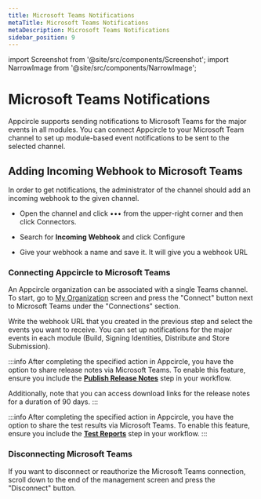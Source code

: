 ```yaml
---
title: Microsoft Teams Notifications
metaTitle: Microsoft Teams Notifications
metaDescription: Microsoft Teams Notifications
sidebar_position: 9
---
```


import Screenshot from '@site/src/components/Screenshot';
import NarrowImage from '@site/src/components/NarrowImage';

# Microsoft Teams Notifications

Appcircle supports sending notifications to Microsoft Teams for the major events in all modules. You can connect Appcircle to your Microsoft Team channel to set up module-based event notifications to be sent to the selected channel.

## Adding Incoming Webhook to Microsoft Teams

In order to get notifications, the administrator of the channel should add an incoming webhook to the given channel.

- Open the channel and click ••• from the upper-right corner and then click Connectors.

<NarrowImage width="200" src="https://cdn.appcircle.io/docs/assets/msteams-configure1.png" />

- Search for **Incoming Webhook** and click Configure

<Screenshot url='https://cdn.appcircle.io/docs/assets/msteams-configure2.png' />

- Give your webhook a name and save it. It will give you a webhook URL

<Screenshot url='https://cdn.appcircle.io/docs/assets/msteams-configure3.png' />

### Connecting Appcircle to Microsoft Teams

An Appcircle organization can be associated with a single Teams channel. To start, go to [My Organization](/account/my-organization) screen and press the "Connect" button next to Microsoft Teams under the "Connections" section.

<Screenshot url='https://cdn.appcircle.io/docs/assets/integrations-teams.png' />

Write the webhook URL that you created in the previous step and select the events you want to receive. You can set up notifications for the major events in each module (Build, Signing Identities, Distribute and Store Submission).

<Screenshot url='https://cdn.appcircle.io/docs/assets/msteams-configure4.png' />

:::info
After completing the specified action in Appcircle, you have the option to share release notes via Microsoft Teams.
To enable this feature, ensure you include the [**Publish Release Notes**](https://docs.appcircle.io/integrations/managing-release-notes/) step in your workflow.

Additionally, note that you can access download links for the release notes for a duration of 90 days.
:::

<Screenshot url='https://cdn.appcircle.io/docs/assets/2446-ReleaseNotesViaEmail.png' />

:::info
After completing the specified action in Appcircle, you have the option to share the test results via Microsoft Teams.
To enable this feature, ensure you include the [**Test Reports**](https://docs.appcircle.io/continuous-testing/running-ios-unit-and-ui-tests#generating-test-report) step in your workflow.
:::

<Screenshot url='https://cdn.appcircle.io/docs/assets/2446-TestReportsViaEmail.png' />

### Disconnecting Microsoft Teams

If you want to disconnect or reauthorize the Microsoft Teams connection, scroll down to the end of the management screen and press the "Disconnect" button.

<Screenshot url='https://cdn.appcircle.io/docs/assets/msteams-configure5.png' />
